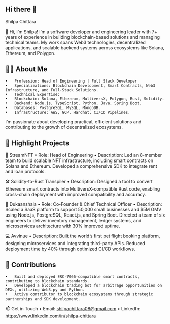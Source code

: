 ## Hi there 👋

Shilpa Chittara

👋 Hi, I’m Shilpa!
I’m a software developer and engineering leader with 7+ years of experience in building blockchain-based solutions and managing technical teams. My work spans Web3 technologies, decentralized applications, and scalable backend systems across ecosystems like Solana, Ethereum, and Polygon.

## 👩‍💻 About Me
	•	Profession: Head of Engineering | Full Stack Developer
	•	Specializations: Blockchain Development, Smart Contracts, Web3 Infrastructure, and Full-Stack Solutions.
	•	Technical Expertise:
	•	Blockchain: Solana, Ethereum, MultiversX, Polygon, Rust, Solidity.
	•	Backend: Node.js, TypeScript, Python, Java, Spring Boot.
	•	Databases: PostgreSQL, MySQL, MongoDB.
	•	Infrastructure: AWS, GCP, Hardhat, CI/CD Pipelines.

I’m passionate about developing practical, efficient solutions and contributing to the growth of decentralized ecosystems.

## 🌟 Highlight Projects

🔗 StreamNFT
	•	Role: Head of Engineering
	•	Description: Led an 8-member team to build scalable NFT infrastructure, including smart contracts on Solana and Ethereum. Developed a comprehensive SDK to integrate rent and loan protocols.

🛠 Solidity-to-Rust Transpiler
	•	Description: Designed a tool to convert Ethereum smart contracts into MultiversX-compatible Rust code, enabling cross-chain deployment with improved compatibility and accuracy.

🛒 Dukaanshala
	•	Role: Co-Founder & Chief Technical Officer
	•	Description: Scaled a SaaS platform to support 50,000 small businesses and $5M GMV using Node.js, PostgreSQL, React.js, and Spring Boot. Directed a team of six engineers to deliver inventory management, ledger systems, and microservices architecture with 30% improved uptime.

💻 Avvinue
	•	Description: Built the world’s first pet flight booking platform, designing microservices and integrating third-party APIs. Reduced deployment time by 40% through optimized CI/CD workflows.

## 🚀 Contributions
	•	Built and deployed ERC-7066-compatible smart contracts, contributing to blockchain standards.
	•	Developed a blockchain trading bot for arbitrage opportunities on DEXs, utilizing Web3.py and Python.
	•	Active contributor to blockchain ecosystems through strategic partnerships and SDK development.

📫 Get in Touch
	•	Email: shilpachittara08@gmail.com
	•	LinkedIn: https://www.linkedin.com/in/shilpa-chittara
<!--
**shilpachittara/shilpachittara** is a ✨ _special_ ✨ repository because its `README.md` (this file) appears on your GitHub profile.

Here are some ideas to get you started:

- 🔭 I’m currently working on ...
- 🌱 I’m currently learning ...
- 👯 I’m looking to collaborate on ...
- 🤔 I’m looking for help with ...
- 💬 Ask me about ...
- 📫 How to reach me: ...
- 😄 Pronouns: ...
- ⚡ Fun fact: ...
-->
